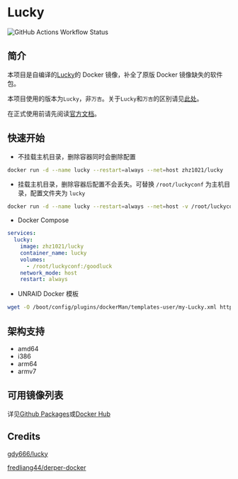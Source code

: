 # Lucky

![GitHub Actions Workflow Status](https://img.shields.io/github/actions/workflow/status/zhz8888/lucky/build.yml)

## 简介

本项目是自编译的[Lucky](https://github.com/gdy666/lucky)的 Docker 镜像，补全了原版 Docker 镜像缺失的软件包。

本项目使用的版本为`Lucky`，非`万吉`。关于`Lucky`和`万吉`的区别请见[此处](https://lucky666.cn/docs/problemset#%E5%B8%B8%E8%A7%81%E9%97%AE%E9%A2%98)。

在正式使用前请先阅读[官方文档](https://lucky666.cn/docs/intro)。

## 快速开始

- 不挂载主机目录，删除容器同时会删除配置

```bash
docker run -d --name lucky --restart=always --net=host zhz1021/lucky
```

- 挂载主机目录，删除容器后配置不会丢失。可替换 `/root/luckyconf` 为主机目录，配置文件夹为 `lucky`

```bash
docker run -d --name lucky --restart=always --net=host -v /root/luckyconf:/goodluck zhz1021/lucky
```

- Docker Compose

```yml
services:
  lucky:
    image: zhz1021/lucky
    container_name: lucky
    volumes:
      - /root/luckyconf:/goodluck
    network_mode: host
    restart: always
```

- UNRAID Docker 模板

```bash
wget -O /boot/config/plugins/dockerMan/templates-user/my-Lucky.xml https://cdn.jsdelivr.net/gh/zhz8888/lucky@main/my-Lucky.xml
```

## 架构支持

- amd64
- i386
- arm64
- armv7

## 可用镜像列表

详见[Github Packages](https://github.com/zhz8888/lucky/pkgs/container/lucky/versions)或[Docker Hub](https://hub.docker.com/r/zhz1021/lucky/tags)

## Credits

[gdy666/lucky](https://github.com/gdy666/lucky)

[fredliang44/derper-docker](https://github.com/fredliang44/derper-docker)